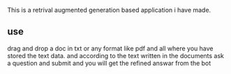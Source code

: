 This is a retrival augmented generation based application i have made.
## use
drag and drop a doc in txt or any format like pdf and all where you have stored the text data.
and according to the text written in the documents ask a question and submit and you will get the refined answar from the bot

